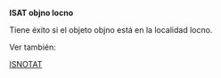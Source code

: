 **ISAT objno locno**

Tiene éxito si el objeto objno está en la localidad locno.

Ver también:

[ISNOTAT](ISNOTAT_ES)